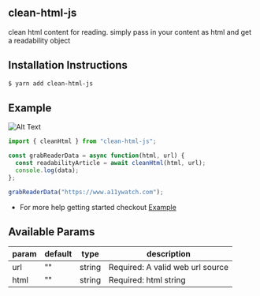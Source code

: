 ## clean-html-js

clean html content for reading. simply pass in your content as html and get a readability object

## Installation Instructions

```bash
$ yarn add clean-html-js
```

## Example

![Alt Text](https://i.imgur.com/WeROrao.gif)

```typescript
import { cleanHtml } from "clean-html-js";

const grabReaderData = async function(html, url) {
  const readabilityArticle = await cleanHtml(html, url);
  console.log(data);
};

grabReaderData("https://www.a11ywatch.com");
```

- For more help getting started checkout [Example](https://github.com/j-mendez/react-native-reader-example)

## Available Params

| param | default | type   | description                      |
| ----- | ------- | ------ | -------------------------------- |
| url   | ""      | string | Required: A valid web url source |
| html  | ""      | string | Required: html string            |
